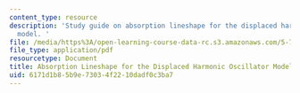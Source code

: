```yaml
---
content_type: resource
description: 'Study guide on absorption lineshape for the displaced harmonic oscillator
  model. '
file: /media/https%3A/open-learning-course-data-rc.s3.amazonaws.com/5-74-introductory-quantum-mechanics-ii-spring-2009/6171d1b85b9e73034f2210dadf0c3ba7_MIT5_74s09_study04.pdf
file_type: application/pdf
resourcetype: Document
title: Absorption Lineshape for the Displaced Harmonic Oscillator Model
uid: 6171d1b8-5b9e-7303-4f22-10dadf0c3ba7
---
```

